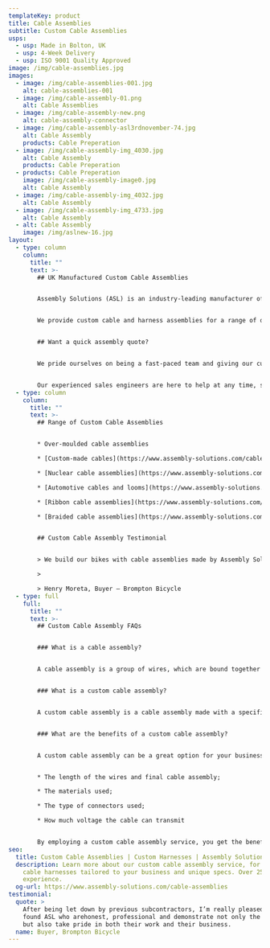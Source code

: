 ```yaml
---
templateKey: product
title: Cable Assemblies
subtitle: Custom Cable Assemblies
usps:
  - usp: Made in Bolton, UK
  - usp: 4-Week Delivery
  - usp: ISO 9001 Quality Approved
image: /img/cable-assemblies.jpg
images:
  - image: /img/cable-assemblies-001.jpg
    alt: cable-assemblies-001
  - image: /img/cable-assembly-01.png
    alt: Cable Assemblies
  - image: /img/cable-assembly-new.png
    alt: cable-assembly-connector
  - image: /img/cable-assembly-asl3rdnovember-74.jpg
    alt: Cable Assembly
    products: Cable Preperation
  - image: /img/cable-assembly-img_4030.jpg
    alt: Cable Assembly
    products: Cable Preperation
  - products: Cable Preperation
    image: /img/cable-assembly-image0.jpg
    alt: Cable Assembly
  - image: /img/cable-assembly-img_4032.jpg
    alt: Cable Assembly
  - image: /img/cable-assembly-img_4733.jpg
    alt: Cable Assembly
  - alt: Cable Assembly
    image: /img/aslnew-16.jpg
layout:
  - type: column
    column:
      title: ""
      text: >-
        ## UK Manufactured Custom Cable Assemblies


        Assembly Solutions (ASL) is an industry-leading manufacturer of custom-made quality cable assemblies. We have been making custom cable assemblies for 25 years and have built a wealth of knowledge, expertise, and experience.


        We provide custom cable and harness assemblies for a range of different industries including; [automotive](https://www.assembly-solutions.com/markets/automotive), [agriculture](https://www.assembly-solutions.com/markets/agricultural/) and [construction](https://www.assembly-solutions.com/markets/construction/). Our services are specifically tailored to your assembly requirements, at an affordable price.


        ## Want a quick assembly quote?


        We pride ourselves on being a fast-paced team and giving our customers a speedy service. Email your [custom cable assembly](www.assembly-solutions.com/cable-assembly) drawings to enquiry@assembly-solutions.com, and we’ll be straight back to you with prices. 


        Our experienced sales engineers are here to help at any time, so if you'd like to chat with us about your cable assemblies and electrical assemblies, call  01204 521999, and we can get you started!
  - type: column
    column:
      title: ""
      text: >-
        ## Range of Custom Cable Assemblies


        * Over-moulded cable assemblies

        * [Custom-made cables](https://www.assembly-solutions.com/cable-assembly) and [harnesses](https://www.assembly-solutions.com/electric-vehicle-and-hybrid-vehicle-wiring-harnesses)

        * [Nuclear cable assemblies](https://www.assembly-solutions.com/markets/nuclear)

        * [Automotive cables and looms](https://www.assembly-solutions.com/markets/automotive)  

        * [Ribbon cable assemblies](https://www.assembly-solutions.com/ribbon-cables)

        * [Braided cable assemblies](https://www.assembly-solutions.com/braided-cable)


        ## Custom Cable Assembly Testimonial


        > We build our bikes with cable assemblies made by Assembly Solutions as their quality is first class and deliveries are always on time, which is vital for our fast moving production lines! The sales and engineering team are an absolute pleasure to deal with, very friendly and quick to respond to any technical changes and quotations. It's very easy to say that ASL are one of our best suppliers!

        >

        > Henry Moreta, Buyer – Brompton Bicycle
  - type: full
    full:
      title: ""
      text: >-
        ## Custom Cable Assembly FAQs


        ### What is a cable assembly?


        A cable assembly is a group of wires, which are bound together into a single unit. The individual wires are measured, then encased in a safe tube made of a non-conductive material such as rubber or polyurethane. Connectors are attached at each end, so that each of the wires can be connected simultaneously to two points, as a single, easy-to-manage cable. 


        ### What is a custom cable assembly?


        A custom cable assembly is a cable assembly made with a specific machine or piece of electrical equipment in mind. Rather than purchasing a pre-assembled cable, a custom cable assembly allows the buyer to make their specifications known prior to manufacture, so that the cable will be the ideal length, and have all the features required for its intended purpose. 


        ### What are the benefits of a custom cable assembly?


        A custom cable assembly can be a great option for your business, particularly if you operate specialist machinery, or manufacture electrical equipment. A custom cable assembly gives you full control over:


        * The length of the wires and final cable assembly;

        * The materials used;

        * The type of connectors used;

        * How much voltage the cable can transmit


        By employing a custom cable assembly service, you get the benefit of their expertise, and can work collaboratively to create the most effective cable for the task at hand.
seo:
  title: Custom Cable Assemblies | Custom Harnesses | Assembly Solutions
  description: Learn more about our custom cable assembly service, for cable and
    cable harnesses tailored to your business and unique specs. Over 25 years of
    experience.
  og-url: https://www.assembly-solutions.com/cable-assemblies
testimonial:
  quote: >
    After being let down by previous subcontractors, I’m really pleased to have
    found ASL who arehonest, professional and demonstrate not only the know-how,
    but also take pride in both their work and their business.
  name: Buyer, Brompton Bicycle
---
```

